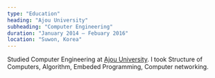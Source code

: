```yaml
---
type: "Education"
heading: "Ajou University"
subheading: "Computer Engineering"
duration: "January 2014 – Febuary 2016"
location: "Suwon, Korea"
---
```


Studied Computer Engineering at
<a href="http://www.ajou.ac.kr/en/" target="_blank">Ajou University</a>. I took Structure of Computers, Algorithm, Embeded Programming, Computer networking.
